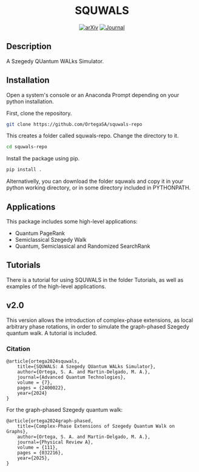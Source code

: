 <div align="center">    
 
# SQUWALS


[![arXiv](http://img.shields.io/badge/arXiv-2307.14314-B31B1B.svg)](https://arxiv.org/abs/2307.14314)
[![Journal](http://img.shields.io/badge/Advanced_Quantum_Technologies-2024-4b44ce.svg)](https://onlinelibrary.wiley.com/doi/full/10.1002/qute.202400022)

</div>
 
## Description   
A Szegedy QUantum WALks Simulator.

## Installation  
Open a system's console or an Anaconda Prompt depending on your python installation.

First, clone the repository.
```bash
git clone https://github.com/OrtegaSA/squwals-repo
```
This creates a folder called squwals-repo. Change the directory to it.
```bash
cd squwals-repo
```
Install the package using pip.
```bash
pip install .
```

Alternativelly, you can download the folder squwals and copy it in your python working directory, or in some directory included in PYTHONPATH.

<!--  
Then we create a conda environment
```
conda create -n squwals python=3.6
conda activate squwals
```
-->  

## Applications

This package includes some high-level applications:

- Quantum PageRank
- Semiclassical Szegedy Walk
- Quantum, Semiclassical and Randomized SearchRank

## Tutorials
There is a tutorial for using SQUWALS in the folder Tutorials, as well as examples of the high-level applications. 

## v2.0
This version allows the introduction of complex-phase extensions, as local arbitrary phase rotations, in order to simulate the graph-phased Szegedy quantum walk. A tutorial is included.

### Citation 
<!---
```
@article{ortega2023squwals,
  title={SQUWALS: A Szegedy QUantum WALks Simulator},
  author={Ortega, Sergio A. and Martin-Delgado, Miguel Angel},
  journal={arXiv:2307.14314},
  year={2023},
}
```
-->
```
@article{ortega2024squwals,
	title={SQUWALS: A Szegedy QUantum WALks Simulator},
	author={Ortega, S. A. and Martin-Delgado, M. A.},
	journal={Advanced Quantum Technologies},
  	volume = {7},
	pages = {2400022},
	year={2024}
}
```
For the graph-phased Szegedy quantum walk:
```
@article{ortega2024graph-phased,
	title={Complex-Phase Extensions of Szegedy Quantum Walk on Graphs},
	author={Ortega, S. A. and Martin-Delgado, M. A.},
	journal={Physical Review A},
	volume = {111},
	pages = {032216},
	year={2025},
}
```
